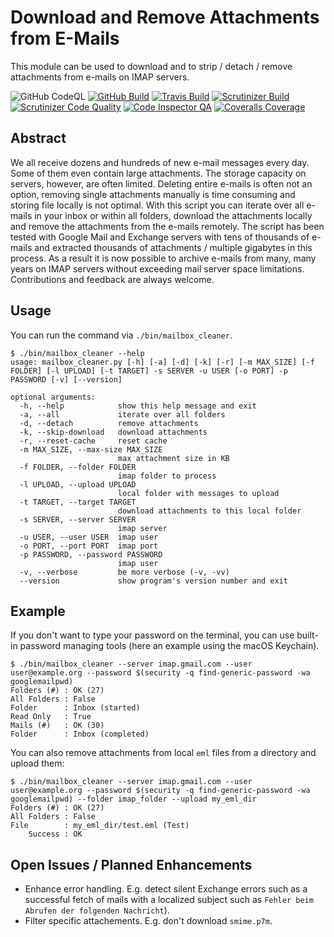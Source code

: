 # Download and Remove Attachments from E-Mails

This module can be used to download and to strip / detach / remove attachments from e-mails on IMAP servers.

![GitHub CodeQL](https://github.com/AlexanderWillner/MailboxCleanup/workflows/CodeQL/badge.svg)
[![GitHub Build](https://github.com/AlexanderWillner/MailboxCleanup/workflows/Build-Test/badge.svg)](https://github.com/AlexanderWillner/MailboxCleanup/actions?query=workflow%3ABuild-Test)
[![Travis Build](https://travis-ci.org/AlexanderWillner/MailboxCleanup.svg?branch=main)](https://travis-ci.org/AlexanderWillner/MailboxCleanup)
[![Scrutinizer Build](https://scrutinizer-ci.com/g/AlexanderWillner/MailboxCleanup/badges/build.png?b=main)](https://scrutinizer-ci.com/g/AlexanderWillner/MailboxCleanup/build-status/main)
[![Scrutinizer Code Quality](https://scrutinizer-ci.com/g/AlexanderWillner/MailboxCleanup/badges/quality-score.png?b=main)](https://scrutinizer-ci.com/g/AlexanderWillner/MailboxCleanup/?branch=main)
[![Code Inspector QA](https://www.code-inspector.com/project/15204/status/svg)](https://frontend.code-inspector.com/)
[![Coveralls Coverage](https://coveralls.io/repos/github/AlexanderWillner/MailboxCleanup/badge.svg)](https://coveralls.io/github/AlexanderWillner/MailboxCleanup)

## Abstract

We all receive dozens and hundreds of new e-mail messages every day. Some of them even contain large attachments. The storage capacity on servers, however, are often limited. Deleting entire e-mails is often not an option, removing single attachments manually is time consuming and storing file locally is not optimal. With this script you can iterate over all e-mails in your inbox or within all folders, download the attachments locally and remove the attachments from the e-mails remotely. The script has been tested with Google Mail and Exchange servers with tens of thousands of e-mails and extracted thousands of attachments / multiple gigabytes in this process. As a result it is now possible to archive e-mails from many, many years on IMAP servers without exceeding mail server space limitations. Contributions and feedback are always welcome.

## Usage

You can run the command via `./bin/mailbox_cleaner`.

```shell
$ ./bin/mailbox_cleaner --help
usage: mailbox_cleaner.py [-h] [-a] [-d] [-k] [-r] [-m MAX_SIZE] [-f FOLDER] [-l UPLOAD] [-t TARGET] -s SERVER -u USER [-o PORT] -p PASSWORD [-v] [--version]

optional arguments:
  -h, --help            show this help message and exit
  -a, --all             iterate over all folders
  -d, --detach          remove attachments
  -k, --skip-download   download attachments
  -r, --reset-cache     reset cache
  -m MAX_SIZE, --max-size MAX_SIZE
                        max attachment size in KB
  -f FOLDER, --folder FOLDER
                        imap folder to process
  -l UPLOAD, --upload UPLOAD
                        local folder with messages to upload
  -t TARGET, --target TARGET
                        download attachments to this local folder
  -s SERVER, --server SERVER
                        imap server
  -u USER, --user USER  imap user
  -o PORT, --port PORT  imap port
  -p PASSWORD, --password PASSWORD
                        imap user
  -v, --verbose         be more verbose (-v, -vv)
  --version             show program's version number and exit
```

## Example

If you don't want to type your password on the terminal, you can use built-in password managing tools (here an example using the macOS Keychain).

```shell
$ ./bin/mailbox_cleaner --server imap.gmail.com --user user@example.org --password $(security -q find-generic-password -wa googlemailpwd)
Folders (#) : OK (27)
All Folders : False
Folder      : Inbox (started)
Read Only   : True
Mails (#)   : OK (30)
Folder      : Inbox (completed)
```

You can also remove attachments from local `eml` files from a directory and upload them:

```shell
$ ./bin/mailbox_cleaner --server imap.gmail.com --user user@example.org --password $(security -q find-generic-password -wa googlemailpwd) --folder imap_folder --upload my_eml_dir
Folders (#) : OK (27)
All Folders : False
File        : my_eml_dir/test.eml (Test)
    Success : OK
```

## Open Issues / Planned Enhancements

* Enhance error handling. E.g. detect silent Exchange errors such as a successful fetch of mails with a localized subject such as `Fehler beim Abrufen der folgenden Nachricht`).
* Filter specific attachements. E.g. don't download `smime.p7m`.
